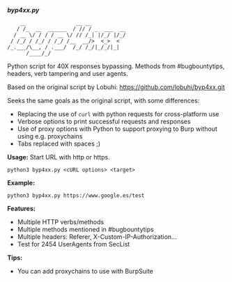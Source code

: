 ***byp4xx.py***
```
    __                __ __           
   / /_  __  ______  / // / _  ___  __
  / __ \/ / / / __ \/ // /_| |/_/ |/_/
 / /_/ / /_/ / /_/ /__  __/>  <_>  <  
/_.___/\__, / .___/  /_/ /_/|_/_/|_|  
      /____/_/                        
```
Python script for 40X responses bypassing. Methods from #bugbountytips, headers, verb tampering and user agents.

Based on the original script by Lobuhi: https://github.com/lobuhi/byp4xx.git

Seeks the same goals as the original script, with some differences:

- Replacing the use of `curl` with python requests for cross-platform use
- Verbose options to print successful requests and responses
- Use of proxy options with Python to support proxying to Burp without using e.g. proxychains
- Tabs replaced with spaces ;)


**Usage:** Start URL with http or https.
```
python3 byp4xx.py <cURL options> <target>

```
**Example:**
```
python3 byp4xx.py https://www.google.es/test
```
**Features:**
- Multiple HTTP verbs/methods
- Multiple methods mentioned in #bugbountytips
- Multiple headers: Referer, X-Custom-IP-Authorization...
- Test for 2454 UserAgents from SecList

**Tips:**
- You can add proxychains to use with BurpSuite
